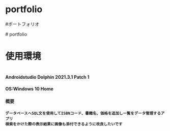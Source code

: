 # portfolio

<!DOCTYPE html>
<html>
<head>
</head>
<body>
<p>#ポートフォリオ</p>
<p># portfolio</p>


<p><H1>使用環境<H1></p>

<p><H4>Androidstudio Dolphin 2021.3.1 Patch 1<H4>
OS:Windows 10 Home</p>
  
  <p><H4>概要<H4></p>
    
    データベースへSQL文を使用してISBNコード、書籍名、価格を追加し一覧をデータ管理するアプリ
    検索をかけた際の表示結果に画像も添付できるように改良したいです
</body>
</html>
